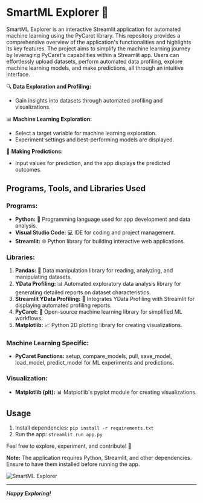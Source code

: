 # SmartML Explorer 🚀

SmartML Explorer is an interactive Streamlit application for automated machine learning using the PyCaret library. This repository provides a comprehensive overview of the application's functionalities and highlights its key features. The project aims to simplify the machine learning journey by leveraging PyCaret's capabilities within a Streamlit app. Users can effortlessly upload datasets, perform automated data profiling, explore machine learning models, and make predictions, all through an intuitive interface.

🔍 **Data Exploration and Profiling:**

- Gain insights into datasets through automated profiling and visualizations.

📊 **Machine Learning Exploration:**

- Select a target variable for machine learning exploration.
- Experiment settings and best-performing models are displayed.

🚀 **Making Predictions:**

- Input values for prediction, and the app displays the predicted outcomes.

## Programs, Tools, and Libraries Used

### Programs:

- **Python:** 🐍 Programming language used for app development and data analysis.
- **Visual Studio Code:** 💻 IDE for coding and project management.
- **Streamlit:** 🌐 Python library for building interactive web applications.

### Libraries:

1. **Pandas:** 🐼 Data manipulation library for reading, analyzing, and manipulating datasets.
2. **YData Profiling:** 📊 Automated exploratory data analysis library for generating detailed reports on dataset characteristics.
3. **Streamlit YData Profiling:** 🔄 Integrates YData Profiling with Streamlit for displaying automated profiling reports.
4. **PyCaret:** 🤖 Open-source machine learning library for simplified ML workflows.
5. **Matplotlib:** 📈 Python 2D plotting library for creating visualizations.

### Machine Learning Specific:

- **PyCaret Functions:** setup, compare_models, pull, save_model, load_model, predict_model for ML experiments and predictions.

### Visualization:

- **Matplotlib (plt):** 📊 Matplotlib's pyplot module for creating visualizations.

## Usage

1. Install dependencies: `pip install -r requirements.txt`
2. Run the app: `streamlit run app.py`

Feel free to explore, experiment, and contribute! 🚀

**Note:** The application requires Python, Streamlit, and other dependencies. Ensure to have them installed before running the app.

![SmartML Explorer](images/smartml_explorer.png)

---

_**Happy Exploring!**_
